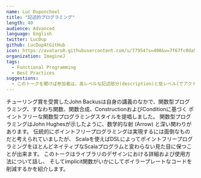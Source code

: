 ```yaml
---
name: Luc Duponcheel
title: "記述的プログラミング"
length: 40
audience: Advanced
language: English
twitter: LucDup
github: LucDupAtGitHub
icon: https://avatars0.githubusercontent.com/u/77954?s=400&u=7f67fc0da57a4ef97a65349c4f7cd39f40557812&v=4
organization: ImagineJ
tags:
  - Functional Programming
  - Best Practices
suggestions:
  - このトークを聞けば参加者は、高レベルな記述部分(description)と低レベル(でアクティブもしくはリアクティブ)な実行部分(interpretation)とを分離することによって実現されるプログラムの柔軟性を理解することが出来ます
---
```

チューリング賞を受賞したJohn Backusは自身の講義のなかで、関数型プログラミング、すなわち関数、関数合成、ConstructionおよびConditionに基づく
ポイントフリーな関数型プログラミングスタイルを提唱しました。
関数型プログラミングはJohn Hughesが示したように、数学的な射 (Arrow) と深い関わりがあります。
伝統的にポイントフリープログラミングは実現するには面倒なものだと考えられていましたが、
Scalaを使えばDSLによってポイントフリープログラミングをほとんどネイティブなScalaプログラムと変わらない見た目に保つことが出来ます。
このトークはライブラリのデザインにおける詳細および使用方法について話し、
そしてimplicit関数がいかにしてボイラープレートなコードを削減するかを紹介します。
